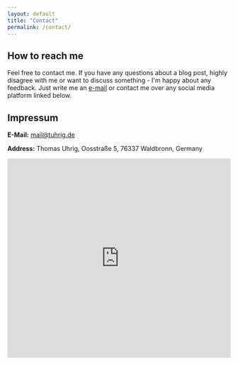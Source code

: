 ```yaml
---
layout: default
title: "Contact"
permalink: /contact/
---
```


## How to reach me

Feel free to contact me. 
If you have any questions about a blog post, highly disagree with me or want to discuss something - I'm happy about any feedback.
Just write me an [e-mail](mailto:mail@tuhrig.de) or contact me over any social media platform linked below.

## Impressum 

**E-Mail:** [mail@tuhrig.de](mailto:mail@tuhrig.de)

**Address:** Thomas Uhrig, Oosstraße 5, 76337 Waldbronn, Germany

<iframe src="https://www.google.com/maps/embed?pb=!1m18!1m12!1m3!1d2621.4727459102696!2d8.472524600000002!3d48.92543690000001!2m3!1f0!2f0!3f0!3m2!1i1024!2i768!4f13.1!3m3!1m2!1s0x47970e50f1e203ad%3A0xf90ec0a4cdb17bd5!2sOosstra%C3%9Fe%205%2C%2076337%20Waldbronn!5e0!3m2!1sde!2sde!4v1671456592158!5m2!1sde!2sde" width="100%" height="450" style="border:0;" allowfullscreen="" loading="lazy" referrerpolicy="no-referrer-when-downgrade"></iframe>
